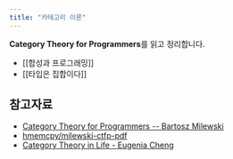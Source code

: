 ```yaml
---
title: "카테고리 이론"
---
```



**Category Theory for Programmers**를 읽고 정리합니다.

- [[합성과 프로그래밍]]
- [[타입은 집합이다]]

## 참고자료

- [Category Theory for Programmers -- Bartosz Milewski](https://bartoszmilewski.com/2014/10/28/category-theory-for-programmers-the-preface/)
- [hmemcpy/milewski-ctfp-pdf](https://github.com/hmemcpy/milewski-ctfp-pdf)
- [Category Theory in Life - Eugenia Cheng](https://www.youtube.com/watch?v=ho7oagHeqNc)
